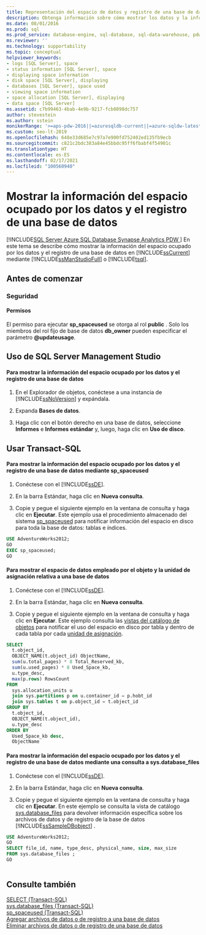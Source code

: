 ```yaml
---
title: Representación del espacio de datos y registro de una base de datos
description: Obtenga información sobre cómo mostrar los datos y la información del espacio de registro de una base de datos en SQL Server mediante SQL Server Management Studio o Transact-SQL.
ms.date: 08/01/2016
ms.prod: sql
ms.prod_service: database-engine, sql-database, sql-data-warehouse, pdw
ms.reviewer: ''
ms.technology: supportability
ms.topic: conceptual
helpviewer_keywords:
- logs [SQL Server], space
- status information [SQL Server], space
- displaying space information
- disk space [SQL Server], displaying
- databases [SQL Server], space used
- viewing space information
- space allocation [SQL Server], displaying
- data space [SQL Server]
ms.assetid: c7b99463-4bab-4e9b-9217-fcb0898dc757
author: stevestein
ms.author: sstein
monikerRange: '>=aps-pdw-2016||=azuresqldb-current||=azure-sqldw-latest||>=sql-server-2016||>=sql-server-linux-2017||=azuresqldb-mi-current'
ms.custom: seo-lt-2019
ms.openlocfilehash: 648e33d685e7c97a7e900fd752402ed135fb9ecb
ms.sourcegitcommit: c821c2bdc383a84e45bbdc95ff6fbabf4f54901c
ms.translationtype: HT
ms.contentlocale: es-ES
ms.lasthandoff: 02/17/2021
ms.locfileid: "100560940"
---
```

# <a name="display-data-and-log-space-information-for-a-database"></a>Mostrar la información del espacio ocupado por los datos y el registro de una base de datos
[!INCLUDE[SQL Server Azure SQL Database Synapse Analytics PDW ](../../includes/applies-to-version/sql-asdb-asdbmi-asa-pdw.md)]
  En este tema se describe cómo mostrar la información del espacio ocupado por los datos y el registro de una base de datos en [!INCLUDE[ssCurrent](../../includes/sscurrent-md.md)] mediante [!INCLUDE[ssManStudioFull](../../includes/ssmanstudiofull-md.md)] o [!INCLUDE[tsql](../../includes/tsql-md.md)].  

  
##  <a name="before-you-begin"></a><a name="BeforeYouBegin"></a> Antes de comenzar  
  
###  <a name="security"></a><a name="Security"></a> Seguridad  
  
####  <a name="permissions"></a><a name="Permissions"></a> Permisos  
 El permiso para ejecutar **sp_spaceused** se otorga al rol **public** . Solo los miembros del rol fijo de base de datos **db_owner** pueden especificar el parámetro **\@updateusage**.  
  
## <a name="using-sql-server-management-studio"></a><a name="SSMSProcedure"></a> Uso de SQL Server Management Studio  
  
#### <a name="to-display-data-and-log-space-information-for-a-database"></a>Para mostrar la información del espacio ocupado por los datos y el registro de una base de datos  
  
1. En el Explorador de objetos, conéctese a una instancia de [!INCLUDE[ssNoVersion](../../includes/ssnoversion-md.md)] y expándala.  
  
2. Expanda **Bases de datos**.  
  
3. Haga clic con el botón derecho en una base de datos, seleccione **Informes** e **Informes estándar** y, luego, haga clic en **Uso de disco**.  

## <a name="using-transact-sql"></a><a name="TsqlProcedure"></a> Usar Transact-SQL

#### <a name="to-display-data-and-log-space-information-for-a-database-by-using-sp_spaceused"></a>Para mostrar la información del espacio ocupado por los datos y el registro de una base de datos mediante sp_spaceused
  
1. Conéctese con el [!INCLUDE[ssDE](../../includes/ssde-md.md)].  
  
2. En la barra Estándar, haga clic en **Nueva consulta**.  
  
3. Copie y pegue el siguiente ejemplo en la ventana de consulta y haga clic en **Ejecutar**. Este ejemplo usa el procedimiento almacenado del sistema [sp_spaceused](../../relational-databases/system-stored-procedures/sp-spaceused-transact-sql.md) para notificar información del espacio en disco para toda la base de datos: tablas e índices.  
  
```sql  
USE AdventureWorks2012;  
GO  
EXEC sp_spaceused;  
GO  
```  

#### <a name="to-display-data-space-used-by-object-and-allocation-unit-for-a-database"></a>Para mostrar el espacio de datos empleado por el objeto y la unidad de asignación relativa a una base de datos
  
1. Conéctese con el [!INCLUDE[ssDE](../../includes/ssde-md.md)].  
  
2. En la barra Estándar, haga clic en **Nueva consulta**.  
  
3. Copie y pegue el siguiente ejemplo en la ventana de consulta y haga clic en **Ejecutar**. Este ejemplo consulta las [vistas del catálogo de objetos](../system-catalog-views/object-catalog-views-transact-sql.md) para notificar el uso del espacio en disco por tabla y dentro de cada tabla por cada [unidad de asignación](../pages-and-extents-architecture-guide.md#IAM).  
  
```sql  
SELECT
  t.object_id,
  OBJECT_NAME(t.object_id) ObjectName,
  sum(u.total_pages) * 8 Total_Reserved_kb,
  sum(u.used_pages) * 8 Used_Space_kb,
  u.type_desc,
  max(p.rows) RowsCount
FROM
  sys.allocation_units u
  join sys.partitions p on u.container_id = p.hobt_id
  join sys.tables t on p.object_id = t.object_id
GROUP BY
  t.object_id,
  OBJECT_NAME(t.object_id),
  u.type_desc
ORDER BY
  Used_Space_kb desc,
  ObjectName
```  

#### <a name="to-display-data-and-log-space-information-for-a-database-by-querying-sysdatabase_files"></a>Para mostrar la información del espacio ocupado por los datos y el registro de una base de datos mediante una consulta a sys.database_files  
  
1. Conéctese con el [!INCLUDE[ssDE](../../includes/ssde-md.md)].  
  
2. En la barra Estándar, haga clic en **Nueva consulta**.  
  
3. Copie y pegue el siguiente ejemplo en la ventana de consulta y haga clic en **Ejecutar**. En este ejemplo se consulta la vista de catálogo [sys.database_files](../../relational-databases/system-catalog-views/sys-database-files-transact-sql.md) para devolver información específica sobre los archivos de datos y de registro de la base de datos [!INCLUDE[ssSampleDBobject](../../includes/sssampledbobject-md.md)] .  
  
```sql  
USE AdventureWorks2012;  
GO  
SELECT file_id, name, type_desc, physical_name, size, max_size  
FROM sys.database_files ;  
GO  
  
```  
  
## <a name="see-also"></a>Consulte también

 [SELECT &#40;Transact-SQL&#41;](../../t-sql/queries/select-transact-sql.md)   
 [sys.database_files &#40;Transact-SQL&#41;](../../relational-databases/system-catalog-views/sys-database-files-transact-sql.md)   
 [sp_spaceused &#40;Transact-SQL&#41;](../../relational-databases/system-stored-procedures/sp-spaceused-transact-sql.md)   
 [Agregar archivos de datos o de registro a una base de datos](../../relational-databases/databases/add-data-or-log-files-to-a-database.md)   
 [Eliminar archivos de datos o de registro de una base de datos](../../relational-databases/databases/delete-data-or-log-files-from-a-database.md)  
